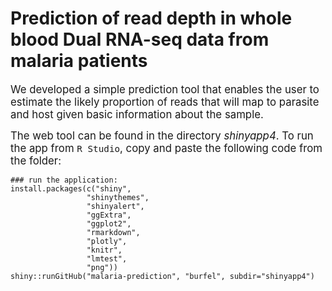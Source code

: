 # Prediction of read depth in whole blood Dual RNA-seq data from malaria patients
<big>
We developed a simple prediction tool that enables the user to estimate the likely proportion of reads that will map to parasite and host given basic information about the sample. 

The web tool can be found in the directory _shinyapp4_.
To run the app from ```R Studio```, copy and paste the following code from the folder:
</big>
 <!---
 # First install the following packages:
 library(shiny)
 library(shinythemes)
 libary(shinyalert)
 library(ggExtra)
 library(ggplot2)
 library(rmarkdown)
 library(plotly)
 library(knitr)
 --->
 ```{r}
 ### run the application:
 install.packages(c("shiny", 
                  "shinythemes", 
                  "shinyalert", 
                  "ggExtra",
                  "ggplot2",
                  "rmarkdown",
                  "plotly",
                  "knitr",
                  "lmtest",
                  "png"))
 shiny::runGitHub("malaria-prediction", "burfel", subdir="shinyapp4")
 ```
